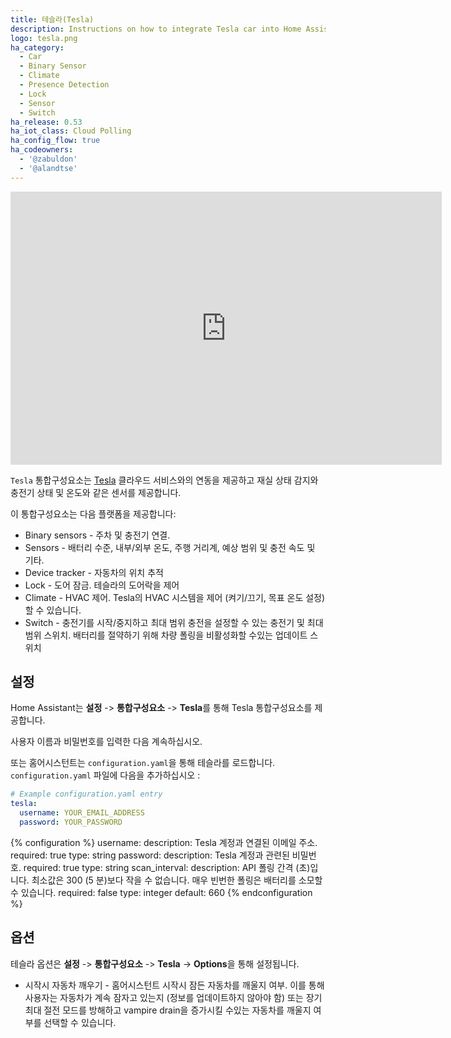 ```yaml
---
title: 테슬라(Tesla)
description: Instructions on how to integrate Tesla car into Home Assistant.
logo: tesla.png
ha_category:
  - Car
  - Binary Sensor
  - Climate
  - Presence Detection
  - Lock
  - Sensor
  - Switch
ha_release: 0.53
ha_iot_class: Cloud Polling
ha_config_flow: true
ha_codeowners:
  - '@zabuldon'
  - '@alandtse'
---
```


<div class='videoWrapper'>
<iframe width="690" height="437" src="https://www.youtube.com/embed/2wW5_Dw7eDg" frameborder="0" allow="accelerometer; autoplay; encrypted-media; gyroscope; picture-in-picture" allowfullscreen></iframe>
</div>

`Tesla` 통합구성요소는 [Tesla](https://auth.tesla.com/login) 클라우드 서비스와의 연동을 제공하고 재실 상태 감지와 충전기 상태 및 온도와 같은 센서를 제공합니다.

이 통합구성요소는 다음 플랫폼을 제공합니다:

- Binary sensors - 주차 및 충전기 연결.
- Sensors - 배터리 수준, 내부/외부 온도, 주행 거리계, 예상 범위 및 충전 속도 및 기타.
- Device tracker - 자동차의 위치 ​​추적
- Lock - 도어 잠금. 테슬라의 도어락을 제어
- Climate - HVAC 제어.  Tesla의 HVAC 시스템을 제어 (켜기/끄기, 목표 온도 설정) 할 수 있습니다.
- Switch -  충전기를 시작/중지하고 최대 범위 충전을 설정할 수 있는 충전기 및 최대 범위 스위치. 배터리를 절약하기 위해 차량 폴링을 비활성화할 수있는 업데이트 스위치

## 설정

Home Assistant는 **설정** -> **통합구성요소** -> **Tesla**를 통해 Tesla 통합구성요소를 제공합니다.

사용자 이름과 비밀번호를 입력한 다음 계속하십시오.

또는 홈어시스턴트는 `configuration.yaml`을 통해 테슬라를 로드합니다. `configuration.yaml` 파일에 다음을 추가하십시오 :

```yaml
# Example configuration.yaml entry
tesla:
  username: YOUR_EMAIL_ADDRESS
  password: YOUR_PASSWORD
```

{% configuration %}
username:
  description: Tesla 계정과 연결된 이메일 주소.
  required: true
  type: string
password:
  description: Tesla 계정과 관련된 비밀번호.
  required: true
  type: string
scan_interval:
  description: API 폴링 간격 (초)입니다. 최소값은 300 (5 분)보다 작을 수 없습니다. 매우 빈번한 폴링은 배터리를 소모할 수 있습니다.
  required: false
  type: integer
  default: 660
{% endconfiguration %}

## 옵션

테슬라 옵션은 **설정** -> **통합구성요소** -> **Tesla** -> **Options**을 통해 설정됩니다.

* 시작시 자동차 깨우기 - 홈어시스턴트 시작시 잠든 자동차를 깨울지 여부. 이를 통해 사용자는 자동차가 계속 잠자고 있는지 (정보를 업데이트하지 않아야 함) 또는 장기 최대 절전 모드를 방해하고 vampire drain을 증가시킬 수있는 자동차를 깨울지 여부를 선택할 수 있습니다.